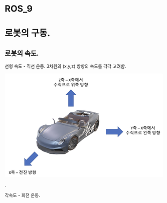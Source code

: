 ROS_9
=====
# 로봇의 구동.  
## 로봇의 속도.    

선형 속도 - 직선 운동. 3차원의 (x,y,z) 방향의 속도를 각각 고려함. 
<p align="center"><img src = "./images/linear.png" width = "800"  title = "linear"></p>. 

각속도 - 회전 운동.  

